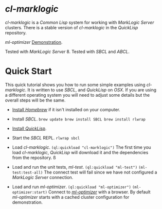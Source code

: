 # *cl-marklogic*
*cl-marklogic* is a *Common Lisp* system for working with *MarkLogic Server* clusters. There is a stable version of *cl-marklogic* in the *QuickLisp* repository.

*ml-optimizer* [Demonstration](http://opsresearch.com/demo/ml-optimizer/).

Tested with *MarkLogic Server* 8.
Tested with *SBCL* and *ABCL*.

# Quick Start

This quick tutorial shows you how to run some simple examples using *cl-marklogic*. It is written to use *SBCL*, and *QuickLisp* on *OSX*. If you are using a different operating system you will need to adjust some details but the overall steps will be the same.

* [Install *Homebrew*](http://brew.sh) if it isn't installed on your computer. 

* Install *SBCL*.
`brew update
brew install SBCL
brew install rlwrap`

* [Install *QuickLisp*](https://www.quicklisp.org/beta/#installation). 

* Start the *SBCL* REPL.
`rlwrap sbcl`

* Load *cl-marklogic*.
`(ql:quickload "cl-marklogic")`
The first time you load *cl-marklogic*, *QuickLisp* will download it and the dependencies from the repository.
ß
* Load and run the unit tests, *ml-test*.
`(ql:quickload "ml-test")`
`(ml-test:test-all)`
The connect test will fail since we have not configured a *MarkLogic Server* connection. 

* Load and run *ml-optimizer*.
`(ql:quickload "ml-optimizer")`
`(ml-optimizer:start)`
Connect to [*ml-optimizer*](http://localhost:9001) with a browser. By default *ml-optimizer* starts with a cached cluster configuration for demonstration.



